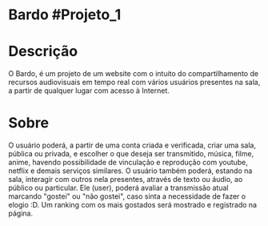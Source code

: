 # Bardo  #Projeto_1

# Descrição
O Bardo, é um projeto de um website com o intuito do compartilhamento de recursos audiovisuais em tempo real com vários usuários presentes na sala, a partir de qualquer lugar com acesso à Internet.

# Sobre
O usuário poderá, a partir de uma conta criada e verificada, criar uma sala, pública ou privada, e escolher o que deseja ser transmitido, música, filme, anime, havendo possibilidade de vinculação e reprodução com youtube, netflix e demais serviços similares. O usuário também poderá, estando na sala, interagir com outros nela presentes, através de texto ou áudio, ao público ou particular. Ele (user), poderá avaliar a transmissão atual marcando "gostei" ou "não gostei", caso sinta a necessidade de fazer o elogio :D. Um ranking com os mais gostados será mostrado e registrado na página.
